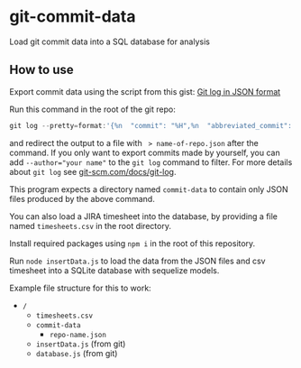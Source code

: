 # git-commit-data
Load git commit data into a SQL database for analysis

## How to use
Export commit data using the script from this gist: [Git log in JSON format](https://gist.github.com/varemenos/e95c2e098e657c7688fd)

Run this command in the root of the git repo:
```powershell
git log --pretty=format:'{%n  "commit": "%H",%n  "abbreviated_commit": "%h",%n  "tree": "%T",%n  "abbreviated_tree": "%t",%n  "parent": "%P",%n  "abbreviated_parent": "%p",%n  "refs": "%D",%n  "encoding": "%e",%n  "subject": "%s",%n  "sanitized_subject_line": "%f",%n  "body": "%b",%n  "commit_notes": "%N",%n  "verification_flag": "%G?",%n  "signer": "%GS",%n  "signer_key": "%GK",%n  "author": {%n    "name": "%aN",%n    "email": "%aE",%n    "date": "%aD"%n  },%n  "commiter": {%n    "name": "%cN",%n    "email": "%cE",%n    "date": "%cD"%n  }%n},'
```
and redirect the output to a file with ` > name-of-repo.json` after the command. 
If you only want to export commits made by yourself, you can add `--author="your name"` to the `git log` command to filter. 
For more details about `git log` see [git-scm.com/docs/git-log](https://www.git-scm.com/docs/git-log).

This program expects a directory named `commit-data` to contain only JSON files produced by the above command.

You can also load a JIRA timesheet into the database, by providing a file named `timesheets.csv` in the root directory. 

Install required packages using `npm i` in the root of this repository.

Run `node insertData.js` to load the data from the JSON files and csv timesheet into a SQLite database with sequelize models.

Example file structure for this to work:
- `/`
  - `timesheets.csv`
  - `commit-data`
    - `repo-name.json`
  - `insertData.js` (from git)
  - `database.js` (from git)
